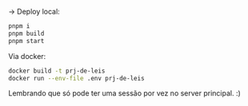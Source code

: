 -> Deploy local:
```bash
pnpm i
pnpm build
pnpm start
```

Via docker:
```bash
docker build -t prj-de-leis
docker run --env-file .env prj-de-leis
```

Lembrando que só pode ter uma sessão por vez no server principal. :)